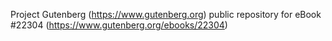 Project Gutenberg (https://www.gutenberg.org) public repository for eBook #22304 (https://www.gutenberg.org/ebooks/22304)
